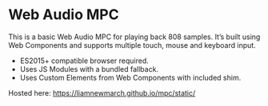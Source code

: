 # Web Audio MPC

This is a basic Web Audio MPC for playing back 808 samples. It’s built using Web Components and supports multiple touch, mouse and keyboard input.

- ES2015+ compatible browser required.
- Uses JS Modules with a bundled fallback.
- Uses Custom Elements from Web Components with included shim.

Hosted here: https://liamnewmarch.github.io/mpc/static/
